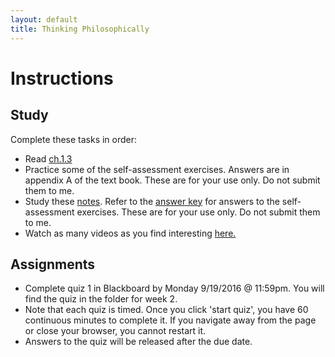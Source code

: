 ```yaml
---
layout: default
title: Thinking Philosophically
---
```



# Instructions #


## Study

Complete these tasks in order: 

+ Read [ch.1.3](/Teaching/Examined/CT/ch1.3.pdf) 
+ Practice some of the self-assessment exercises. Answers are in appendix A of the text book. These are for your use only. Do not submit them to me. 
+ Study these [notes](/Teaching/Examined/CT/Handout). Refer to the [answer key](/Teaching/Examined/CT/Answers) for answers to the self-assessment exercises. These are for your use only. Do not submit them to me. 
+ Watch as many videos as you find interesting [here.](http://www.wi-phi.com/videos/Critical-Thinking?page=1)



## Assignments

+ Complete quiz 1 in Blackboard by Monday 9/19/2016 @ 11:59pm. You will find the quiz in the folder for week 2. 
+ Note that each quiz is timed. Once you click 'start quiz', you have 60 continuous minutes to complete it. If you navigate away from the page or close your browser, you cannot restart it. 
+ Answers to the quiz will be released after the due date. 